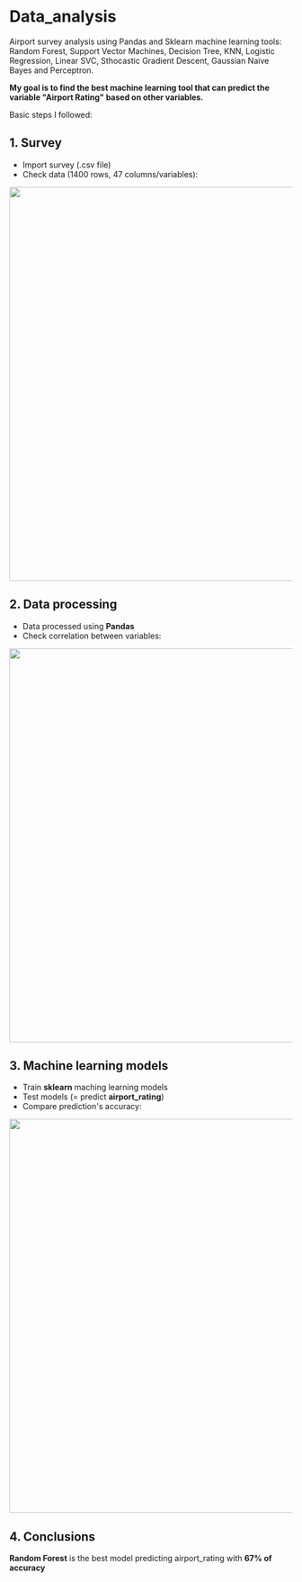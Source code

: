 # Data_analysis
<p>Airport survey analysis using Pandas and Sklearn machine learning tools: Random Forest, Support Vector Machines, Decision Tree, KNN, Logistic Regression, Linear SVC, Sthocastic Gradient Descent, Gaussian Naive Bayes and Perceptron.</p>

<p><b>My goal is to find the best machine learning tool that can predict the variable "Airport Rating" based on other variables.</b></p>

<p>Basic steps I followed:</p>

## 1. Survey
<ul>
  <li>Import survey (.csv file)</li>
  <li>Check data (1400 rows, 47 columns/variables):</li>
</ul>
<p align="center"><img src="https://user-images.githubusercontent.com/24521991/32989191-b9b638ea-cd4c-11e7-836f-cbf78b9f5032.PNG" width="700"></p>

## 2. Data processing
<ul>
<li>Data processed using <b>Pandas</b></li>
<li>Check correlation between variables:</li>
</ul>
<p align="center"><img src="https://user-images.githubusercontent.com/24521991/32992023-a16bf3a4-cd80-11e7-9b0e-456c0705e1ef.png" width="700"></p>

## 3. Machine learning models
<ul>
<li>Train <b>sklearn</b> maching learning models</li>
<li>Test models (= predict <b>airport_rating</b>)</li>
<li>Compare prediction's accuracy:</li>
</ul>
<p align="center"><img src="https://user-images.githubusercontent.com/24521991/32992042-c98dfad0-cd80-11e7-94bf-777e47385255.png" width="700"></p>

## 4. Conclusions
<b>Random Forest</b> is the best model predicting airport_rating with <b>67% of accuracy</b>
